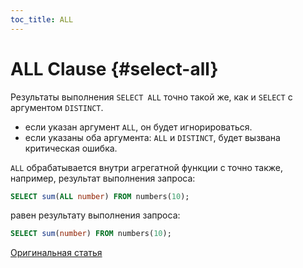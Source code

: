 ```yaml
---
toc_title: ALL
---
```


# ALL Clause {#select-all}

Результаты выполнения `SELECT ALL` точно такой же, как и `SELECT` с аргументом `DISTINCT`.

-   если указан аргумент `ALL`, он будет игнорироваться.
-   если указаны оба аргумента: `ALL` и `DISTINCT`, будет вызвана критическая ошибка.

`ALL` обрабатывается внутри агрегатной функции с точно также, например, результат выполнения запроса:

```sql
SELECT sum(ALL number) FROM numbers(10);
```

равен результату выполнения запроса:

```sql
SELECT sum(number) FROM numbers(10);
```

[Оригинальная статья](https://clickhouse.tech/docs/ru/sql-reference/statements/select/all) <!--hide-->
